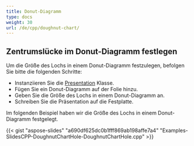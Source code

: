 ```yaml
---
title: Donut-Diagramm
type: docs
weight: 30
url: /de/cpp/doughnut-chart/
---
```


## **Zentrumslücke im Donut-Diagramm festlegen**
Um die Größe des Lochs in einem Donut-Diagramm festzulegen, befolgen Sie bitte die folgenden Schritte:

- Instanziieren Sie die [Presentation](https://reference.aspose.com/slides/net/aspose.slides/presentation) Klasse.
- Fügen Sie ein Donut-Diagramm auf der Folie hinzu.
- Geben Sie die Größe des Lochs in einem Donut-Diagramm an.
- Schreiben Sie die Präsentation auf die Festplatte.

Im folgenden Beispiel haben wir die Größe des Lochs in einem Donut-Diagramm festgelegt.

{{< gist "aspose-slides" "a690df625dc0b1fff869ab198affe7a4" "Examples-SlidesCPP-DoughnutChartHole-DoughnutChartHole.cpp" >}}